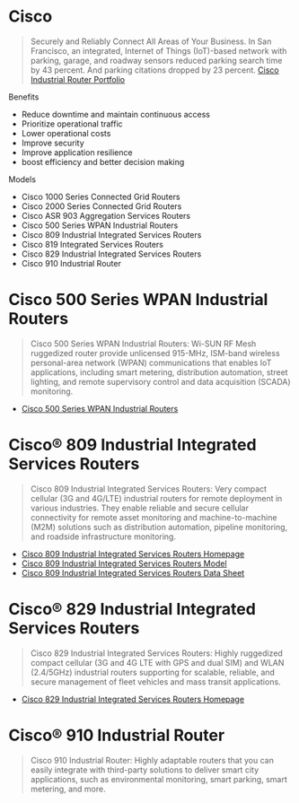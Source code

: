 # Cisco

> Securely and Reliably Connect All Areas of Your Business. In San Francisco, an integrated, Internet of Things (IoT)-based network with parking, garage, and roadway sensors reduced parking search time by 43 percent. And parking citations dropped by 23 percent. [Cisco Industrial Router Portfolio](http://www.cisco.com/c/dam/en/us/products/collateral/routers/809-industrial-router/at-a-glance-c45-735008.pdf)

Benefits

- Reduce downtime and maintain continuous access
- Prioritize operational traffic
- Lower operational costs
- Improve security
- Improve application resilience
- boost efficiency and better decision making

Models

- Cisco 1000 Series Connected Grid Routers
- Cisco 2000 Series Connected Grid Routers
- Cisco ASR 903 Aggregation Services Routers
- Cisco 500 Series WPAN Industrial Routers
- Cisco 809 Industrial Integrated Services Routers
- Cisco 819 Integrated Services Routers
- Cisco 829 Industrial Integrated Services Routers
- Cisco 910 Industrial Router

# Cisco 500 Series WPAN Industrial Routers

> Cisco 500 Series WPAN Industrial Routers: Wi-SUN RF Mesh ruggedized router provide unlicensed 915-MHz, ISM-band wireless personal-area network (WPAN) communications that enables IoT applications, including smart metering, distribution automation, street lighting, and remote supervisory control and data acquisition (SCADA) monitoring.

- [Cisco 500 Series WPAN Industrial Routers](http://www.cisco.com/c/en/us/products/routers/500-series-wpan-industrial-routers/index.html)
# Cisco® 809 Industrial Integrated Services Routers


> Cisco 809 Industrial Integrated Services Routers: Very compact cellular (3G and 4G/LTE) industrial routers for remote deployment in various industries. They enable reliable and secure cellular connectivity for remote asset monitoring and machine-to-machine (M2M) solutions such as distribution automation, pipeline monitoring, and roadside infrastructure monitoring.

- [Cisco 809 Industrial Integrated Services Routers Homepage](http://www.cisco.com/c/en/us/products/routers/809-industrial-router/index.html)
- [Cisco 809 Industrial Integrated Services Routers Model](http://www.cisco.com/c/en/us/support/routers/809-industrial-router/model.html)
- [Cisco 809 Industrial Integrated Services Routers Data Sheet](http://www.cisco.com/c/en/us/products/collateral/routers/809-industrial-router/datasheet-c78-734980.html)

# Cisco® 829 Industrial Integrated Services Routers

> Cisco 829 Industrial Integrated Services Routers: Highly ruggedized compact cellular (3G and 4G LTE with GPS and dual SIM) and WLAN (2.4/5GHz) industrial routers supporting for scalable, reliable, and secure management of fleet vehicles and mass transit applications. 

- [Cisco 829 Industrial Integrated Services Routers Homepage](http://www.cisco.com/c/en/us/products/routers/829-industrial-router/index.html)

# Cisco® 910 Industrial Router

> Cisco 910 Industrial Router: Highly adaptable routers that you can easily integrate with third-party solutions to deliver smart city applications, such as environmental monitoring, smart parking, smart
metering, and more.